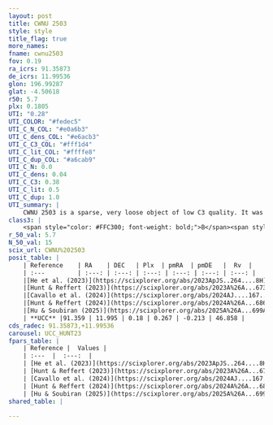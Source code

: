 ```yaml
---
layout: post
title: CWNU 2503
style: style
title_flag: true
more_names: 
fname: cwnu2503
fov: 0.19
ra_icrs: 91.35873
de_icrs: 11.99536
glon: 196.99287
glat: -4.50618
r50: 5.7
plx: 0.1805
UTI: "0.28"
UTI_COLOR: "#fedec5"
UTI_C_N_COL: "#e0a6b3"
UTI_C_dens_COL: "#e6acb3"
UTI_C_C3_COL: "#fff1d4"
UTI_C_lit_COL: "#ffffe8"
UTI_C_dup_COL: "#a6cab9"
UTI_C_N: 0.0
UTI_C_dens: 0.04
UTI_C_C3: 0.38
UTI_C_lit: 0.5
UTI_C_dup: 1.0
UTI_summary: |
    CWNU 2503 is a sparse, very loose object of low C3 quality. It was recently reported but it is moderately studied in the literature.<br><br><span style="color: #99180f; font-weight: bold;">Warning: </span>contains less than 25 stars with <i>P>0.5</i> estimated.
class3: |
    <span style="color: #FFC300; font-weight: bold;">B</span><span style="color: red; font-weight: bold;">C</span>
r_50_val: 5.7
N_50_val: 15
scix_url: CWNU%202503
posit_table: |
    | Reference    | RA    | DEC   | Plx  | pmRA  | pmDE   |  Rv  |
    | :---         | :---: | :---: | :---: | :---: | :---: | :---: |
    |[He et al. (2023)](https://scixplorer.org/abs/2023ApJS..264....8H) | 91.414 | 12.099 | 0.228 | 0.262 | -0.24 | -- |
    |[Hunt & Reffert (2023)](https://scixplorer.org/abs/2023A%26A...673A.114H) | 91.395 | 11.953 | 0.18 | 0.251 | -0.245 | 3.215 |
    |[Cavallo et al. (2024)](https://scixplorer.org/abs/2024AJ....167...12C) | 91.342 | 11.969 | 0.176 | -- | -- | -- |
    |[Hunt & Reffert (2024)](https://scixplorer.org/abs/2024A%26A...686A..42H) | 91.395 | 11.953 | 0.18 | 0.251 | -0.245 | 3.215 |
    |[Hu & Soubiran (2025)](https://scixplorer.org/abs/2025A%26A...699A.246H) | 91.342 | 11.969 | -- | -- | -- | -- |
    | **UCC** |91.359 | 11.995 | 0.18 | 0.267 | -0.213 | 46.858 | 
cds_radec: 91.35873,+11.99536
carousel: UCC_HUNT23
fpars_table: |
    | Reference |  Values |
    | :---  |  :---:  |
    | [He et al. (2023)](https://scixplorer.org/abs/2023ApJS..264....8H) | `A0=1.4, m-M=13.05, logAge=8.9` |
    | [Hunt & Reffert (2023)](https://scixplorer.org/abs/2023A%26A...673A.114H) | `AV50=1.212, diffAV50=1.352, MOD50=13.538, logAge50=8.779` |
    | [Cavallo et al. (2024)](https://scixplorer.org/abs/2024AJ....167...12C) | `AV50=0.93, dMod50=12.83, logAge50=8.97, [Fe/H]50=0.02` |
    | [Hunt & Reffert (2024)](https://scixplorer.org/abs/2024A%26A...686A..42H) | `MassJ=195.612` |
    | [Hu & Soubiran (2025)](https://scixplorer.org/abs/2025A%26A...699A.246H) | `MA22=-0.35, MA23f=-0.43, MA23g=-0.38, MK24=-0.31, MF24=-0.33` |
shared_table: |
    
---
```

